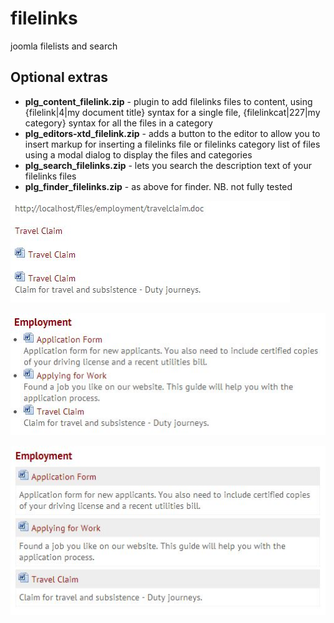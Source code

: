 filelinks
=========

joomla filelists and search

## Optional extras

*   **plg\_content\_filelink.zip** - plugin to add filelinks files to content, using {filelink|4|my document title} syntax for a single file, {filelinkcat|227|my category} syntax for all the files in a category 
*   **plg\_editors-xtd\_filelink.zip** - adds a button to the editor to allow you to insert markup for inserting a filelinks file or filelinks category list of files using a modal dialog to display the files and categories
*   **plg\_search\_filelinks.zip** - lets you search the description text of your filelinks files
*   **plg\_finder\_filelinks.zip** - as above for finder. NB. not fully tested

![Single articles with options](/pictures/single.jpg "Single articles")

![List of articles in a category](/pictures/ul.jpg "List articles in a category")

![Template dl list of articles in a category](/pictures/dl.jpg "Template dl list articles in a category")
